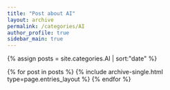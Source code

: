 ```yaml
---
title: "Post about AI"
layout: archive
permalink: /categories/AI
author_profile: true
sidebar_main: true
---
```


{% assign posts = site.categories.AI | sort:"date" %}

{% for post in posts %}
  {% include archive-single.html type=page.entries_layout %}
{% endfor %}

